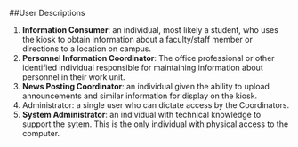 ##User Descriptions

1. <b>Information Consumer</b>: an individual, most likely a student, who uses the kiosk to obtain information about a faculty/staff member or directions to a location on campus.
2. <b>Personnel Information Coordinator</b>: The office professional or other identified individual responsible for maintaining information about personnel in their work unit.
3. <b>News Posting Coordinator</b>: an individual given the ability to upload announcements and similar information for display on the kiosk.
4. Administrator: a single user who can dictate access by the Coordinators.
5. <b>System Administrator</b>: an individual with technical knowledge to support the sytem. This is the only individual with physical access to the computer.